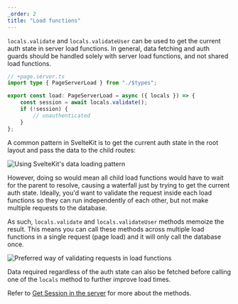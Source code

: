 ```yaml
---
_order: 2
title: "Load functions"
---
```


`locals.validate` and `locals.validateUser` can be used to get the current auth state in server load functions. In general, data fetching and auth guards should be handled solely with server load functions, and not shared load functions.

```ts
// +page.server.ts
import type { PageServerLoad } from "./$types";

export const load: PageServerLoad = async ({ locals }) => {
	const session = await locals.validate();
	if (!session) {
		// unauthenticated
	}
};
```

A common pattern in SvelteKit is to get the current auth state in the root layout and pass the data to the child routes:

![Using SvelteKit's data loading pattern](/images/$lucia-sk-load-1.jpg)

However, doing so would mean all child load functions would have to wait for the parent to resolve, causing a waterfall just by trying to get the current auth state. Ideally, you'd want to validate the request inside each load functions so they can run independently of each other, but not make multiple requests to the database.

As such, `locals.validate` and `locals.validateUser` methods memoize the result. This means you can call these methods across multiple load functions in a single request (page load) and it will only call the database once.

![Preferred way of validating requests in load functions](/images/$lucia-sk-load-2.jpg)

Data required regardless of the auth state can also be fetched before calling one of the `locals` method to further improve load times.

Refer to [Get Session in the server](/sveltekit/basics/get-session-in-the-server) for more about the methods.
